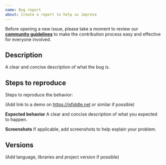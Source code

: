 ```yaml
---
name: Bug report
about: Create a report to help us improve
---
```


Before opening a new issue, please take a moment to review our [**community guidelines**](https://github.com/altcoder/[GH_REPO]/blob/master/.github/CONTRIBUTING.md) to make the contribution process easy and effective for everyone involved.

## Description
A clear and concise description of what the bug is.

## Steps to reproduce
Steps to reproduce the behavior:

(Add link to a demo on https://jsfiddle.net or similar if possible)

**Expected behavior**
A clear and concise description of what you expected to happen.

**Screenshots**
If applicable, add screenshots to help explain your problem.

## Versions

(Add language, libraries and project version if possible)
